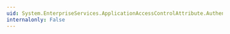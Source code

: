 ```yaml
---
uid: System.EnterpriseServices.ApplicationAccessControlAttribute.Authentication
internalonly: False
---
```

